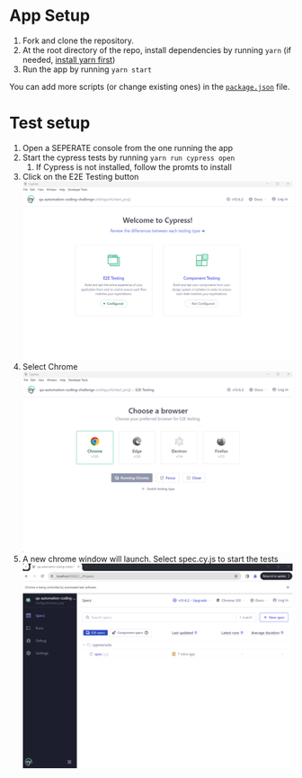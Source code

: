 # App Setup

1. Fork and clone the repository.
2. At the root directory of the repo, install dependencies by running `yarn` (if needed, [install yarn first](https://yarnpkg.com/getting-started))
3. Run the app by running `yarn start`

You can add more scripts (or change existing ones) in the [`package.json`](./package.json) file.

# Test setup

1. Open a SEPERATE console from the one running the app
2. Start the cypress tests by running `yarn run cypress open`
   1. If Cypress is not installed, follow the promts to install
3. Click on the E2E Testing button
   ![Cypress Welsome Screen](screenshots/welcome-to-cypress.png?raw=true "Welcome to Cypress")
4. Select Chrome
   ![Browser select Screen](screenshots/browser-select.png?raw=true "Browser Select")
5. A new chrome window will launch. Select spec.cy.js to start the tests
   ![Test selection](screenshots/test-selection.png?raw=true "Test Selection")
